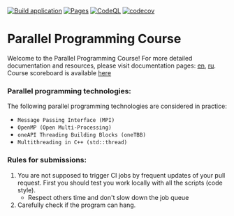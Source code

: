 [![Build application](https://github.com/learning-process/ppc-2025-threads/actions/workflows/main.yml/badge.svg?branch=master)](https://github.com/learning-process/ppc-2025-threads/actions/workflows/main.yml)
[![Pages](https://github.com/learning-process/ppc-2025-threads/actions/workflows/pages.yml/badge.svg?branch=master)](https://github.com/learning-process/ppc-2025-threads/actions/workflows/pages.yml)
[![CodeQL](https://github.com/learning-process/ppc-2025-threads/actions/workflows/codeql.yml/badge.svg?branch=master)](https://github.com/learning-process/ppc-2025-threads/actions/workflows/codeql.yml)
[![codecov](https://codecov.io/gh/learning-process/ppc-2025-threads/graph/badge.svg?token=qCOtqeFyIz)](https://codecov.io/gh/learning-process/ppc-2025-threads)

# Parallel Programming Course
Welcome to the Parallel Programming Course! For more detailed documentation and resources, please visit documentation pages: [en](https://learning-process.github.io/parallel_programming_course/en/), [ru](https://learning-process.github.io/parallel_programming_course/ru/).
Course scoreboard is available [here](https://learning-process.github.io/ppc-2025-threads/scoreboard/)

### Parallel programming technologies:
  The following parallel programming technologies are considered in practice:
  * `Message Passing Interface (MPI)` 
  * `OpenMP (Open Multi-Processing)`
  * `oneAPI Threading Building Blocks (oneTBB)`
  * `Multithreading in C++ (std::thread)`

### Rules for submissions:
1. You are not supposed to trigger CI jobs by frequent updates of your pull request. First you should test you work locally with all the scripts (code style).
    * Respect others time and don't slow down the job queue
2. Carefully check if the program can hang.
